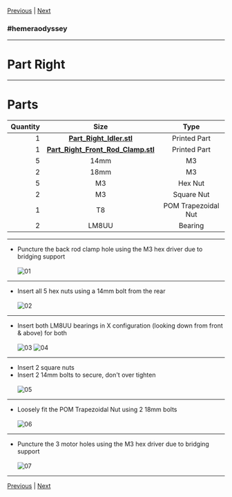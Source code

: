 [Previous](01_Part_Left.md) | [Next](03_Idler.md)
### #hemeraodyssey
---
# Part Right
---
# Parts  
|Quantity|Size|Type|
|---:|:---:|:---:|
|1|[**Part_Right_Idler.stl**](../HemeraOdyssey_STLs_BETA/HemeraOdyssey-Part_Right_Idler.stl)|Printed Part|
|1|[**Part_Right_Front_Rod_Clamp.stl**](../HemeraOdyssey_STLs_BETA/HemeraOdyssey-Part_Right_Front_Rod_Clamp.stl)|Printed Part|
|5|14mm|M3|
|2|18mm|M3|
|5|M3|Hex Nut|
|2|M3|Square Nut|
|1|T8|POM Trapezoidal Nut|
|2|LM8UU|Bearing|  
---
* Puncture the back rod clamp hole using the M3 hex driver due to bridging support <br>  
![01](../img/Part_Right/01.jpg)
---
* Insert all 5 hex nuts using a 14mm bolt from the rear<br>  
![02](../img/Part_Right/02.jpg)
---
* Insert both LM8UU bearings in X configuration (looking down from front & above) for both<br>  
![03](../img/Part_Right/03.jpg)
![04](../img/Part_Right/04.jpg)
---
* Insert 2 square nuts  
* Insert 2 14mm bolts to secure, don't over tighten<br>  
![05](../img/Part_Right/05.jpg)
---
* Loosely fit the POM Trapezoidal Nut using 2 18mm bolts<br>  
![06](../img/Part_Right/06.jpg)
---
* Puncture the 3 motor holes using the M3 hex driver due to bridging support<br>   
![07](../img/Part_Right/07.jpg)
---
[Previous](01_Part_Left.md) | [Next](03_Idler.md) 